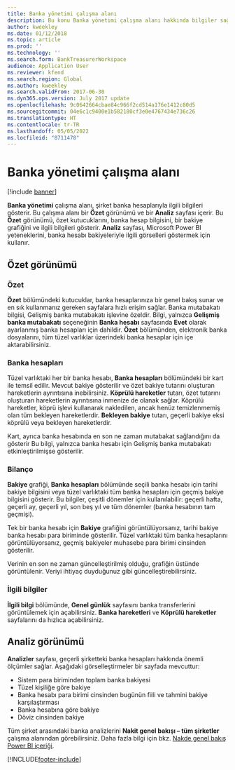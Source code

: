 ```yaml
---
title: Banka yönetimi çalışma alanı
description: Bu konu Banka yönetimi çalışma alanı hakkında bilgiler sağlar. Bu çalışma alanı, şirket banka hesaplarıyla ilgili bilgileri gösterir.
author: kweekley
ms.date: 01/12/2018
ms.topic: article
ms.prod: ''
ms.technology: ''
ms.search.form: BankTreasurerWorkspace
audience: Application User
ms.reviewer: kfend
ms.search.region: Global
ms.author: kweekley
ms.search.validFrom: 2017-06-30
ms.dyn365.ops.version: July 2017 update
ms.openlocfilehash: 9c0642664cbae84c966f2cd514a176e1412c80d5
ms.sourcegitcommit: 04e6c1c9400e1b582180cf3e0e4767434e736c26
ms.translationtype: HT
ms.contentlocale: tr-TR
ms.lasthandoff: 05/05/2022
ms.locfileid: "8711478"
---
```

# <a name="bank-management-workspace"></a>Banka yönetimi çalışma alanı

[!include [banner](../includes/banner.md)]

**Banka yönetimi** çalışma alanı, şirket banka hesaplarıyla ilgili bilgileri gösterir. Bu çalışma alanı bir **Özet** görünümü ve bir **Analiz** sayfası içerir. Bu **Özet** görünümü, özet kutucuklarını, banka hesap bilgisini, bir bakiye grafiğini ve ilgili bilgileri gösterir. **Analiz** sayfası, Microsoft Power BI yeteneklerini, banka hesabı bakiyeleriyle ilgili görselleri göstermek için kullanır.

## <a name="summary-view"></a>Özet görünümü

### <a name="summary"></a>Özet

**Özet** bölümündeki kutucuklar, banka hesaplarınıza bir genel bakış sunar ve en sık kullanmanız gereken sayfalara hızlı erişim sağlar. Banka mutabakatı bilgisi, Gelişmiş banka mutabakatı işlevine özeldir. Bilgi, yalnızca **Gelişmiş banka mutabakatı** seçeneğinin **Banka hesabı** sayfasında **Evet** olarak ayarlanmış banka hesapları için dahildir. **Özet** bölümünden, elektronik banka dosyalarını, tüm tüzel varlıklar üzerindeki banka hesaplar için içe aktarabilirsiniz.

### <a name="bank-accounts"></a>Banka hesapları

Tüzel varlıktaki her bir banka hesabı, **Banka hesapları** bölümündeki bir kart ile temsil edilir. Mevcut bakiye gösterilir ve özet bakiye tutarını oluşturan hareketlerin ayrıntısına inebilirsiniz. **Köprülü hareketler** tutarı, özet tutarını oluşturan hareketlerin ayrıntısına inmenize de olanak sağlar. Köprülü hareketler, köprü işlevi kullanarak nakledilen, ancak henüz temizlenmemiş olan tüm bekleyen hareketlerdir. **Bekleyen bakiye** tutarı, geçerli bakiye eksi köprülü veya bekleyen hareketlerdir.

Kart, ayrıca banka hesabında en son ne zaman mutabakat sağlandığını da gösterir Bu bilgi, yalnızca banka hesabı için Gelişmiş banka mutabakatı etkinleştirilmişse gösterilir.

### <a name="balance"></a>Bilanço

**Bakiye** grafiği, **Banka hesapları** bölümünde seçili banka hesabı için tarihi bakiye bilgisini veya tüzel varlıktaki tüm banka hesapları için geçmiş bakiye bilgisini gösterir. Bu bilgiler, çeşitli dönemler için kullanılabilir: geçerli hafta, geçerli ay, geçerli yıl, son beş yıl ve tüm dönemler (banka hesabının tam geçmişi). 

Tek bir banka hesabı için **Bakiye** grafiğini görüntülüyorsanız, tarihi bakiye banka hesabı para biriminde gösterilir. Tüzel varlıktaki tüm banka hesaplarını görüntülüyorsanız, geçmiş bakiyeler muhasebe para birimi cinsinden gösterilir.

Verinin en son ne zaman güncelleştirilmiş olduğu, grafiğin üstünde görüntülenir. Veriyi ihtiyaç duyduğunuz gibi güncelleştirebilirsiniz.

### <a name="related-information"></a>İlgili bilgiler

**İlgili bilgi** bölümünde, **Genel günlük** sayfasını banka transferlerini görüntülemek için açabilirsiniz. **Banka hareketleri** ve **Köprülü hareketler** sayfalarını da hızlıca açabilirsiniz.

## <a name="analytics-view"></a>Analiz görünümü

**Analizler** sayfası, geçerli şirketteki banka hesapları hakkında önemli ölçümler sağlar. Aşağıdaki görselleştirmeler bir sayfada mevcuttur:

-   Sistem para biriminden toplam banka bakiyesi
-   Tüzel kişiliğe göre bakiye
-   Banka hesabı para birimi cinsinden bugünün fiili ve tahmini bakiye karşılaştırması
-   Banka hesabına göre bakiye
-   Döviz cinsinden bakiye

Tüm şirket arasındaki banka analizlerini **Nakit genel bakışı – tüm şirketler** çalışma alanından görebilirsiniz. Daha fazla bilgi için bkz. [Nakde genel bakış Power BI içeriği](Cash-Overview-Power-BI-content.md).


[!INCLUDE[footer-include](../../includes/footer-banner.md)]
